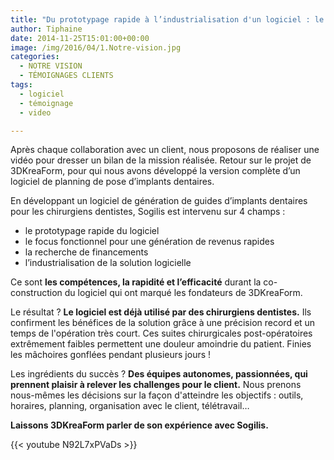 ```yaml
---
title: "Du prototypage rapide à l’industrialisation d'un logiciel : le bilan de 3DKreaForm"
author: Tiphaine
date: 2014-11-25T15:01:00+00:00
image: /img/2016/04/1.Notre-vision.jpg
categories:
  - NOTRE VISION
  - TÉMOIGNAGES CLIENTS
tags:
  - logiciel
  - témoignage
  - video

---
```

Après chaque collaboration avec un client, nous proposons de réaliser une vidéo pour dresser un bilan de la mission réalisée. Retour sur le projet de 3DKreaForm, pour qui nous avons développé la version complète d’un logiciel de planning de pose d’implants dentaires.

En développant un logiciel de génération de guides d’implants dentaires pour les chirurgiens dentistes, Sogilis est intervenu sur 4 champs :

* le prototypage rapide du logiciel
* le focus fonctionnel pour une génération de revenus rapides
* la recherche de financements
* l’industrialisation de la solution logicielle

Ce sont **les compétences, la rapidité et l’efficacité** durant la co-construction du logiciel qui ont marqué les fondateurs de 3DKreaForm.

Le résultat ? **Le logiciel est déjà utilisé par des chirurgiens dentistes.** Ils confirment les bénéfices de la solution grâce à une précision record et un temps de l'opération très court. Ces suites chirurgicales post-opératoires extrêmement faibles permettent une douleur amoindrie du patient. Finies les mâchoires gonflées pendant plusieurs jours !

Les ingrédients du succès ? **Des équipes autonomes, passionnées, qui prennent plaisir à relever les challenges pour le client.** Nous prenons nous-mêmes les décisions sur la façon d'atteindre les objectifs : outils, horaires, planning, organisation avec le client, télétravail…

**Laissons 3DKreaForm parler de son expérience avec Sogilis.**

{{< youtube N92L7xPVaDs >}}
